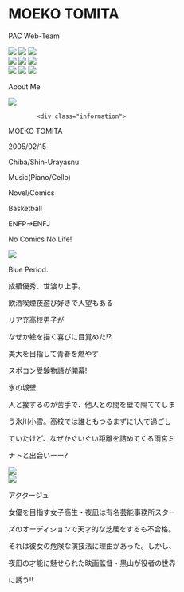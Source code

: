 <!DOCTYPE html>
<html lang="ja">
<head>
   <link rel="stylesheet"   href="style.css" />
   <meta charset="UTF-8" /> 
   <link rel="preconnect" href="https://fonts.googleapis.com">
   <link rel="preconnect" href="https://fonts.gstatic.com" crossorigin>
   <link href="https://fonts.googleapis.com/css2?family=M+PLUS+Rounded+1c:wght@500&family=Sawarabi+Gothic&display=swap" rel="stylesheet">
  <title>hiiammoeko</title>       
</head>

<body>
<div class="zentai-box">

<div class="namae-kakutoko">
       <h1>MOEKO TOMITA</h1>    
       <p class="pacwebteam">PAC Web-Team</p>     

</div>

<div class="music-pic">
<div class="music1">
   <img src="dean-d.jpg" class="image_33">
   <img src="dirty dancing.jpg" class="image_33">
   <img src="finnese.jpg" class="image_33">
</div>

<div class="music2">
   <img src="less of you.jpg" class="image_33">
   <img src="サントラ.jpg" class="image_33">
   <img src="like.jpg" class="image_33">
</div>

<div class="music3">
   <img src="青春病.jpg" class="image_33">
   <img src="young forever.jpg" class="image_33">
   <img src="裸の勇者.jpg" class="image_33">
</div>

<p div class="moji1">About Me</p>
 <div class="profile">
 <div class="yohaku">
 <img src="私の写真.jpg" class="watashi"></div>    

            <div class="information"> 
  <p> MOEKO TOMITA</p>
<p> 2005/02/15</p>
<P> Chiba/Shin-Urayasnu</P>
 <p> Music(Piano/Cello)</P>
 <p> Novel/Comics</P>
 <p> Basketball</p>
 <p>ENFP→ENFJ</P>

 </div>

</div>

<p div class="moji2">
                              No Comics No Life! </p>

<div class="dekaiwaku">
<div class="no-comics-no-life">
  <div class="yohaku2">
    <img src="ブルーピリオド.jpg"  class="blue-period">
  </div>
    <div class="information2">
      <p div class="daimei1">Blue Period.</p>
      <p div class="text">成績優秀、世渡り上手。</p>
      <p div class="text">飲酒喫煙夜遊び好きで人望もある</p>
      <p div class="text"> リア充高校男子が</p>
      <p div class="text">なぜか絵を描く喜びに目覚めた!?</p>
      <p div class="text"> 美大を目指して青春を燃やす</p>
      <p div class="text"> スポコン受験物語が開幕!</p>
    </div>
 </div>


 <div class="no-comics-no-life2">
   
   <div class="information3"> 
     <p div class="daimei">氷の城壁</p>
     <p>人と接するのが苦手で、他人との間を壁で隔ててしま</p>
     <p>う氷川小雪。高校では誰ともつるまずに1人で過ごし</p>
     <p> ていたけど、なぜかぐいぐい距離を詰めてくる雨宮ミ</p>
     <p>ナトと出会いーー?</p>
   </div>

   <div class="yohaku2">
     <img src="氷の城壁.jpg" class="blue-period">
     </div>
   </div>

   <div class="no-comics-no-life3">
    <div class="yohaku3">
   <img src="アクタージュ.jpg"  class="blue-period"> </div>
                              <div class="information3">
     <p div class="daimei">アクタージュ</p>
     <p> 女優を目指す女子高生・夜凪は有名芸能事務所スター</p>
     <p>ズのオーディションで天才的な芝居をするも不合格。</p>
     <p>それは彼女の危険な演技法に理由があった。しかし、</p>
     <p>夜凪の才能に魅せられた映画監督・黒山が役者の世界</p>
      <p> に誘う‼</p> </div>
  </div>
   </div>
</div>

</body>

</html>
